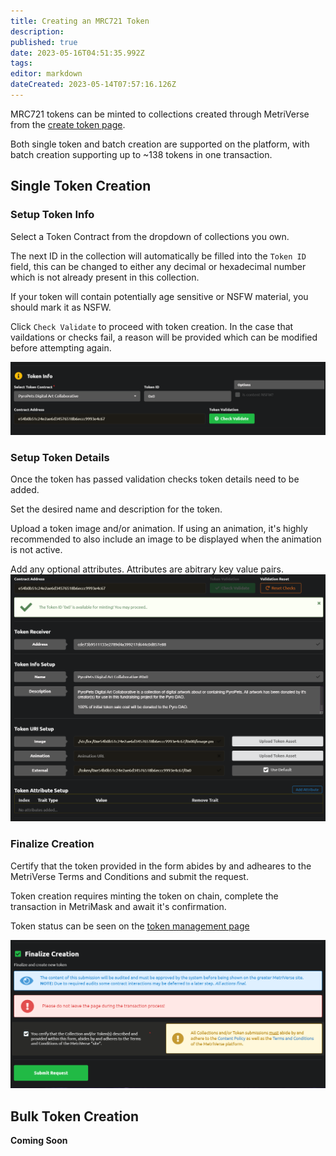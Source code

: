 ```yaml
---
title: Creating an MRC721 Token
description: 
published: true
date: 2023-05-16T04:51:35.992Z
tags: 
editor: markdown
dateCreated: 2023-05-14T07:57:16.126Z
---
```


MRC721 tokens can be minted to collections created through MetriVerse from the [create token page](https://metriverse.exchange/app/manage/token/create).

Both single token and batch creation are supported on the platform, with batch creation supporting up to ~138 tokens in one transaction.

## Single Token Creation

### Setup Token Info

Select a Token Contract from the dropdown of collections you own.

The next ID in the collection will automatically be filled into the `Token ID` field, this can be changed to either any decimal or hexadecimal number which is not already present in this collection.

If your token will contain potentially age sensitive or NSFW material, you should mark it as NSFW.

Click `Check Validate` to proceed with token creation. In the case that vaildations or checks fail, a reason will be provided which can be modified before attempting again.

![select_contract.png](/developer-guides/select_contract.png)


### Setup Token Details

Once the token has passed validation checks token details need to be added.

Set the desired name and description for the token.

Upload a token image and/or animation. If using an animation, it's highly recommended to also include an image to be displayed when the animation is not active.

Add any optional attributes. Attributes are abitrary key value pairs.
![token_details.png](/developer-guides/token_details.png)

### Finalize Creation

Certify that the token provided in the form abides by and adheares to the MetriVerse Terms and Conditions and submit the request.

Token creation requires minting the token on chain, complete the transaction in MetriMask and await it's confirmation.

Token status can be seen on the [token management page](https://metriverse.exchange/app/manage/token)

![submit_create_token.png](/developer-guides/submit_create_token.png)

## Bulk Token Creation

**Coming Soon**

